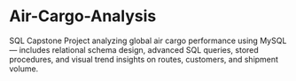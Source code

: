 # Air-Cargo-Analysis
SQL Capstone Project analyzing global air cargo performance using MySQL — includes relational schema design, advanced SQL queries, stored procedures, and visual trend insights on routes, customers, and shipment volume.
